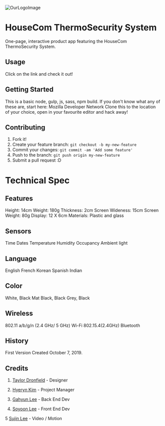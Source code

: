 ![OurLogoImage](images/logo-full "Logo")
# HouseCom ThermoSecurity System

One-page, interactive product app featuring the HouseCom ThermoSecurity System.

## Usage

Click on the link and check it out!


## Getting Started
This is a basic node, gulp, js, sass, npm build. If you don't know what any of these are, start here: Mozilla Developer Network
Clone this to the location of your choice, open in your favourite editor and hack away!


## Contributing

1. Fork it!
2. Create your feature branch: `git checkout -b my-new-feature`
3. Commit your changes: `git commit -am 'Add some feature'`
4. Push to the branch: `git push origin my-new-feature`
5. Submit a pull request :D

# Technical Spec

## Features
Height: 14cm
Weight: 180g
Thickness: 2cm
Screen Wideness: 15cm
Screen Weight: 80g
Display: 12 X 6cm
Materials: Plastic and glass

## Sensors
Time
Dates
Temperature
Humidity
Occupancy
Ambient light

## Language

English
French
Korean
Spanish
Indian

## Color 
White, Black
Mat Black, Black
Grey, Black

## Wireless
802.11 a/b/g/n (2.4 GHz/ 5 GHz) Wi-Fi
802.15.4(2.4GHz)
Bluetooth


## History

First Version Created October 7, 2019.

## Credits

1. [Taylor Dronfield](t_dronfield@fanshaweonline.ca) - Designer

2. [Hyeryn Kim](h_kim90825@fanshaweonline.ca) - Project Manager

3. [Gahyun Lee](g_lee89360@fanshaweonline.ca) - Back End Dev 

4. [Soyoon Lee](s_lee77176@fanshaweonline.ca) - Front End Dev

5 [Sujin Lee](s_lee39@fanshaweonline.ca) - Video / Motion



